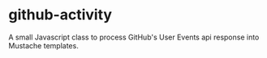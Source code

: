 github-activity
===============

A small Javascript class to process GitHub's User Events api response into
Mustache templates.
